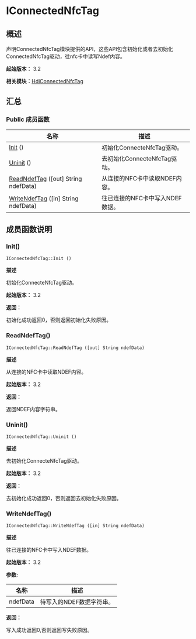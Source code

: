# IConnectedNfcTag


## 概述

声明ConnectedNfcTag模块提供的API，这些API包含初始化或者去初始化ConnectedNfcTag驱动，往nfc卡中读写Ndef内容。

**起始版本：** 3.2

**相关模块：**[HdiConnectedNfcTag](_hdi_connected_nfc_tag.md)


## 汇总


### Public 成员函数

| 名称 | 描述 | 
| -------- | -------- |
| [Init](#init) () | 初始化ConnecteNfcTag驱动。 | 
| [Uninit](#uninit) () | 去初始化ConnecteNfcTag驱动。 | 
| [ReadNdefTag](#readndeftag) ([out] String ndefData) | 从连接的NFC卡中读取NDEF内容。 | 
| [WriteNdefTag](#writendeftag) ([in] String ndefData) | 往已连接的NFC卡中写入NDEF数据。 | 


## 成员函数说明


### Init()

```
IConnectedNfcTag::Init ()
```

**描述**

初始化ConnecteNfcTag驱动。

**起始版本：** 3.2

**返回：**

初始化成功返回0，否则返回初始化失败原因。


### ReadNdefTag()

```
IConnectedNfcTag::ReadNdefTag ([out] String ndefData)
```

**描述**

从连接的NFC卡中读取NDEF内容。

**起始版本：** 3.2

**返回：**

返回NDEF内容字符串。


### Uninit()

```
IConnectedNfcTag::Uninit ()
```

**描述**

去初始化ConnecteNfcTag驱动。

**起始版本：** 3.2

**返回：**

去初始化成功返回0，否则返回去初始化失败原因。


### WriteNdefTag()

```
IConnectedNfcTag::WriteNdefTag ([in] String ndefData)
```

**描述**

往已连接的NFC卡中写入NDEF数据。

**起始版本：** 3.2

**参数:**

| 名称 | 描述 | 
| -------- | -------- |
| ndefData | 待写入的NDEF数据字符串。 | 

**返回：**

写入成功返回0,否则返回写失败原因。
